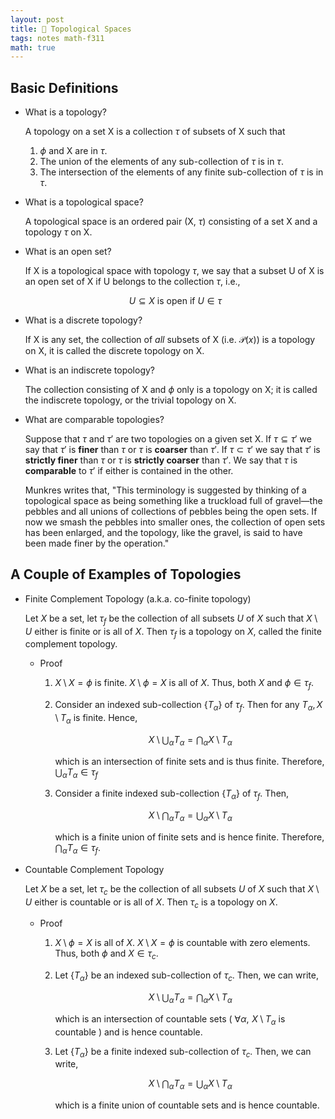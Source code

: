 ```yaml
---
layout: post
title: 🍩 Topological Spaces
tags: notes math-f311
math: true
---
```


## Basic Definitions

- What is a topology?

    A topology on a set X is a collection $\tau$ of subsets of X such that

    1. $\phi$ and X are in $\tau$.
    2. The union of the elements of any sub-collection of $\tau$ is in $\tau$.
    3. The intersection of the elements of any finite sub-collection of $\tau$ is in $\tau$.
  
- What is a topological space?

    A topological space is an ordered pair (X, $\tau$) consisting of a set X and a topology $\tau$ on X.

- What is an open set?

    If X is a topological space with topology $\tau$, we say that a subset U of X is an open set of X if U belongs to the collection $\tau$, i.e., 

    $$U\subseteq X\text{ is open if }U\in\tau$$

- What is a discrete topology?

    If X is any set, the collection of *all* subsets of X (i.e. $\mathcal P(x)$) is a topology on X, it is called the discrete topology on X.

- What is an indiscrete topology?

    The collection consisting of X and $\phi$ only is a topology on X; it is called the indiscrete topology, or the trivial topology on X.

- What are comparable topologies?

    Suppose that $\tau$ and $\tau'$ are two topologies on a given set X. If $\tau\subseteq\tau'$ we say that $\tau'$ is **finer** than $\tau$ or $\tau$ is **coarser** than $\tau'$. If $\tau\subset\tau'$ we say that $\tau'$ is **strictly finer** than $\tau$ or $\tau$ is **strictly coarser** than $\tau'$. We say that $\tau$ is **comparable** to $\tau'$ if either is contained in the other.

    Munkres writes that, "This terminology is suggested by thinking of a topological space as being something like a truckload full of gravel—the pebbles and all unions of collections of pebbles being the open sets. If now we smash the pebbles into smaller ones, the collection of open sets has been enlarged, and the topology, like the gravel, is said to have been made finer by the operation."

## A Couple of Examples of Topologies

- Finite Complement Topology (a.k.a. co-finite topology)

    Let $X$ be a set, let $\tau_f$ be the collection of all subsets $U$ of $X$ such that $X\setminus U$ either is finite or is all of $X$. Then $\tau_f$ is a topology on $X$, called the finite complement topology.

    - Proof
        1. $X\setminus X=\phi$ is finite. $X\setminus\phi=X$ is all of $X$. Thus, both $X\text{ and }\phi\in\tau_f$.
        2. Consider an indexed sub-collection $\{T_\alpha\}$ of $\tau_f$. Then for any $T_\alpha,\,X\setminus T_\alpha$ is finite. Hence, 

            $$X\setminus\bigcup_\alpha T_\alpha = \bigcap_\alpha X\setminus T_\alpha$$

            which is an intersection of finite sets and is thus finite. Therefore, $\bigcup_\alpha T_\alpha\in\tau_f$

        3. Consider a finite indexed sub-collection $\{T_\alpha\}$ of $\tau_f$. Then,

            $$X\setminus\bigcap_\alpha T_\alpha = \bigcup_\alpha X\setminus T_\alpha$$

            which is a finite union of finite sets and is hence finite. Therefore, $\bigcap_\alpha T_\alpha \in\tau_f$.

- Countable Complement Topology

    Let $X$ be a set, let $\tau_c$ be the collection of all subsets $U$ of $X$ such that $X\setminus U$ either is countable or is all of $X$. Then $\tau_c$ is a topology on $X$.

    - Proof
        1. $X\setminus\phi = X$ is all of $X$. $X\setminus X=\phi$ is countable with zero elements. Thus, both $\phi\text{ and }X\in\tau_c$.
        2. Let $\{T_\alpha\}$ be an indexed sub-collection of $\tau_c$. Then, we can write,

            $$X\setminus\bigcup_\alpha T_\alpha = \bigcap_\alpha X\setminus T_\alpha$$

            which is an intersection of countable sets ( $\forall\alpha, \,\,X\setminus T_\alpha\text{ is countable}$ ) and is hence countable.

        3. Let $\{T_\alpha\}$ be a finite indexed sub-collection of $\tau_c$. Then, we can write,

            $$X\setminus\bigcap_\alpha T_\alpha = \bigcup_\alpha X\setminus T_\alpha$$

            which is a finite union of countable sets and is hence countable.
